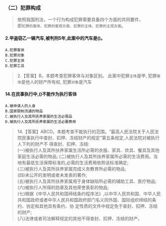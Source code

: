 ### （二）犯罪构成
>   依照我国刑法，一个行为构成犯罪需要具备四个方面的共同要件，    
    即`犯罪的客体、犯罪的客观方面、犯罪的主体、犯罪的主观方面`。

#### 2.甲盗窃乙一辆汽车,被判刑5年,此案中的汽车是()。
    A.犯罪客体
    B.犯罪对象
    C.犯罪主体
    D.犯罪工具

>   2.【答案】B。本题考查犯罪客体与对象区别。
    此案中犯罪`主体`是甲,
    犯罪`客体`是他人的财产所有权,
    犯罪`对象`是汽车    

#### 14.在民事执行中,()不能作为执行客体
    A.被申请人的人身
    B.国家限制流通的物品
    C.被执行人及其所抚养家属的生活必需品
    D.被执行人及其所抚养家属的生活必要费用

>   14.【答案】ABCD。本题考查不能执行的范围。“最高人民法院关于人民法
    院民事执行中查封、扣押、冻结财产的规定”第五条规定,人民法院对被执行人下列的财产不
    得查封、扣押、冻结:          
    (一)被执行人及其所扶养家属生活所必需的衣服、家具、炊具、餐具及其他家庭生活必需的物品;
    (二)被执行人及其所扶养家属所必需的生活费用。当地有最低生活保障标准的,必需的生活费用依照该标准确定;          
    (三)被执行人及其所扶养家属完成义务教育所必需的物品;          
    (四)未公开的发明或者未发表的著作;          
    (五)被执行人及其所扶养家属用于身体缺陷所必需的辅助工具、医疗物品;(六)被执行人所得的勋章及其他荣誉表彰的物品;          
    (七)根据《中华人民共和国缔结条约程序法》,以中华人民共和国、中华人民共和国政府或者中华人民共和国政府部门名义同外国、国际组织缔结的条约、协定和其他具有条约、协
    定性质的文件中规定免于查封、扣押、冻结的财产;          
    (八)法律或者司法解释规定的其他不得查封、扣押、冻结的财产。              
